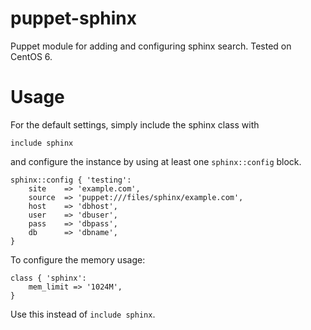 puppet-sphinx
=============

Puppet module for adding and configuring sphinx search. Tested on CentOS 6.

Usage
=============
For the default settings, simply include the sphinx class with

```puppet
include sphinx
```

and configure the instance by using at least one `sphinx::config` block.

```puppet
sphinx::config { 'testing':
    site    => 'example.com',
    source  => 'puppet:///files/sphinx/example.com',
    host    => 'dbhost',
    user    => 'dbuser',
    pass    => 'dbpass',
    db      => 'dbname',
}
```

To configure the memory usage:

```puppet
class { 'sphinx':
    mem_limit => '1024M',
}
```

Use this instead of `include sphinx`.
